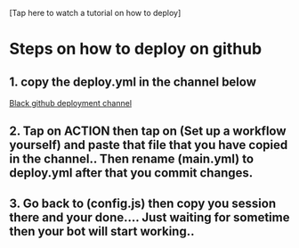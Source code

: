 
[Tap here to watch a tutorial on how to deploy]


# Steps on how to deploy on github

## 1. copy the deploy.yml in the channel below

[Black github deployment channel](https://whatsapp.com/channel/0029VaePv7T72WTq4R6Pxr0t)

      

## 2. Tap on ACTION then tap on (Set up a workflow yourself) and paste that file that you have copied in the channel.. Then rename (main.yml) to deploy.yml  after that you commit changes.

## 3. Go back to (config.js) then copy you session there and your done.... Just waiting for sometime then your bot will start working..
